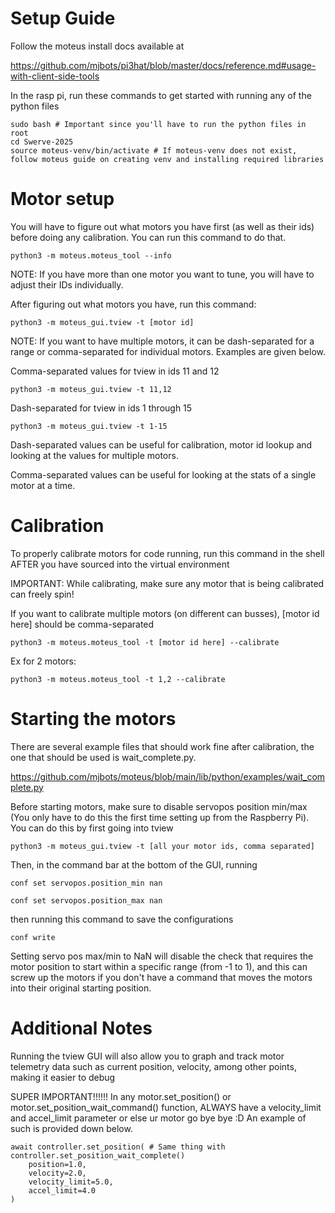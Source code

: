 # Setup Guide

Follow the moteus install docs available at

https://github.com/mjbots/pi3hat/blob/master/docs/reference.md#usage-with-client-side-tools

In the rasp pi, run these commands to get started with running any of the python files

```
sudo bash # Important since you'll have to run the python files in root
cd Swerve-2025
source moteus-venv/bin/activate # If moteus-venv does not exist, follow moteus guide on creating venv and installing required libraries
```

# Motor setup

You will have to figure out what motors you have first (as well as their ids) before doing any calibration. You can run this command to do that.

```
python3 -m moteus.moteus_tool --info
```

NOTE: If you have more than one motor you want to tune, you will have to adjust their IDs individually.

After figuring out what motors you have, run this command:

```
python3 -m moteus_gui.tview -t [motor id]
```

NOTE: If you want to have multiple motors, it can be dash-separated for a range or comma-separated for individual motors. Examples are given below.

Comma-separated values for tview in ids 11 and 12
```
python3 -m moteus_gui.tview -t 11,12
```

Dash-separated for tview in ids 1 through 15
```
python3 -m moteus_gui.tview -t 1-15
```

Dash-separated values can be useful for calibration, motor id lookup and looking at the values for multiple motors.

Comma-separated values can be useful for looking at the stats of a single motor at a time.

# Calibration

To properly calibrate motors for code running, run this command in the shell AFTER you have sourced into the virtual environment

IMPORTANT: While calibrating, make sure any motor that is being calibrated can freely spin!

If you want to calibrate multiple motors (on different can busses), [motor id here] should be comma-separated

```
python3 -m moteus.moteus_tool -t [motor id here] --calibrate
```

Ex for 2 motors:
```
python3 -m moteus.moteus_tool -t 1,2 --calibrate
```

# Starting the motors

There are several example files that should work fine after calibration, the one that should be used is wait_complete.py.

https://github.com/mjbots/moteus/blob/main/lib/python/examples/wait_complete.py

Before starting motors, make sure to disable servopos position min/max (You only have to do this the first time setting up from the Raspberry Pi). You can do this by first going into tview

```
python3 -m moteus_gui.tview -t [all your motor ids, comma separated]
```

Then, in the command bar at the bottom of the GUI, running

```
conf set servopos.position_min nan
```
```
conf set servopos.position_max nan
```

then running this command to save the configurations

```
conf write
```

Setting servo pos max/min to NaN will disable the check that requires the motor position to start within a specific range (from -1 to 1), and this can screw up the motors if you don't have a command that moves the motors into their original starting position.

# Additional Notes

Running the tview GUI will also allow you to graph and track motor telemetry data such as current position, velocity, among other points, making it easier to debug

SUPER IMPORTANT!!!!!! In any motor.set_position() or motor.set_position_wait_command() function, ALWAYS have a velocity_limit and accel_limit parameter or else ur motor go bye bye :D An example of such is provided down below.

```
await controller.set_position( # Same thing with controller.set_position_wait_complete()
    position=1.0,
    velocity=2.0,
    velocity_limit=5.0,
    accel_limit=4.0
)
```
